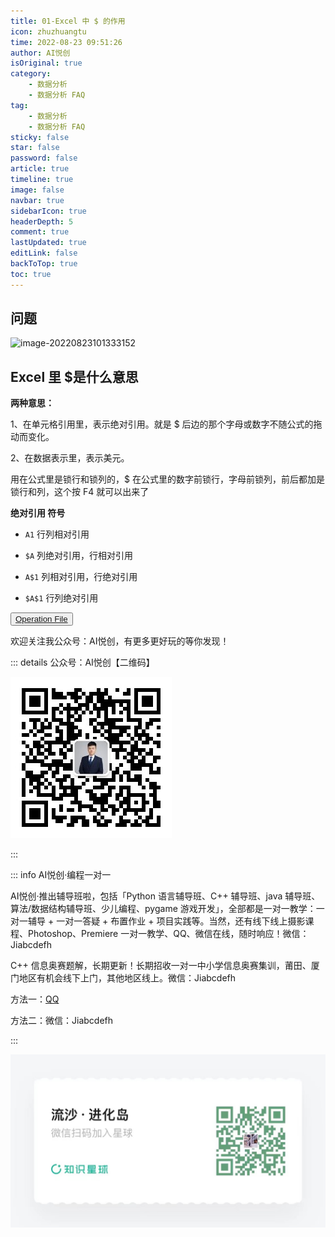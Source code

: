 ```yaml
---
title: 01-Excel 中 $ 的作用
icon: zhuzhuangtu
time: 2022-08-23 09:51:26
author: AI悦创
isOriginal: true
category: 
    - 数据分析
    - 数据分析 FAQ
tag:
    - 数据分析
    - 数据分析 FAQ
sticky: false
star: false
password: false
article: true
timeline: true
image: false
navbar: true
sidebarIcon: true
headerDepth: 5
comment: true
lastUpdated: true
editLink: false
backToTop: true
toc: true
---
```


## 问题

![image-20220823101333152](./01-Excel中$.assets/image-20220823101333152.png)

## Excel 里 $是什么意思

**两种意思：**

1、在单元格引用里，表示绝对引用。就是 $ 后边的那个字母或数字不随公式的拖动而变化。

2、在数据表示里，表示美元。

用在公式里是锁行和锁列的，$ 在公式里的数字前锁行，字母前锁列，前后都加是锁行和列，这个按 F4 就可以出来了

**绝对引用 符号**

- `A1` 行列相对引用

- `$A` 列绝对引用，行相对引用

- `A$1` 列相对引用，行绝对引用

- `$A$1` 行列绝对引用

<button name="button" style="color: black"><a href="/sjfx/Homework/2-3什么是统计指标.xlsx" target="_blank">Operation File</a></button>

欢迎关注我公众号：AI悦创，有更多更好玩的等你发现！

::: details 公众号：AI悦创【二维码】

![](/gzh.jpg)

:::

::: info AI悦创·编程一对一

AI悦创·推出辅导班啦，包括「Python 语言辅导班、C++ 辅导班、java 辅导班、算法/数据结构辅导班、少儿编程、pygame 游戏开发」，全部都是一对一教学：一对一辅导 + 一对一答疑 + 布置作业 + 项目实践等。当然，还有线下线上摄影课程、Photoshop、Premiere 一对一教学、QQ、微信在线，随时响应！微信：Jiabcdefh

C++ 信息奥赛题解，长期更新！长期招收一对一中小学信息奥赛集训，莆田、厦门地区有机会线下上门，其他地区线上。微信：Jiabcdefh

方法一：[QQ](http://wpa.qq.com/msgrd?v=3&uin=1432803776&site=qq&menu=yes)

方法二：微信：Jiabcdefh

:::

![](/zsxq.jpg)